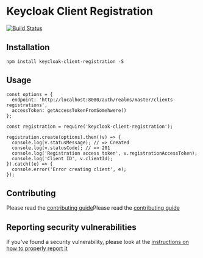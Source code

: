 # Keycloak Client Registration

[![Build Status](https://travis-ci.org/keycloak/keycloak-client-registration.svg?branch=master)](https://travis-ci.org/keycloak/keycloak-client-registration) 

## Installation

`npm install keycloak-client-registration -S`

## Usage

    const options = {
      endpoint: 'http://localhost:8080/auth/realms/master/clients-registrations',
      accessToken: getAccessTokenFromSomehwere()
    };

    const registration = require('keycloak-client-registration');

    registration.create(options).then((v) => {
      console.log(v.statusMessage); // => Created
      console.log(v.statusCode); // => 201
      console.log('Registration access token', v.registrationAccessToken);
      console.log('Client ID', v.clientId);
    }).catch((e) => {
      console.error('Error creating client', e);
    });

[1]: http://keycloak.github.io/docs/userguide/keycloak-server/html/client-registration.html

## Contributing

Please read the [contributing guide](./CONTRIBUTING.md)Please read the [contributing guide](./CONTRIBUTING.md)

## Reporting security vulnerabilities

If you've found a security vulnerability, please look at the [instructions on how to properly report it](http://www.keycloak.org/security.html)
